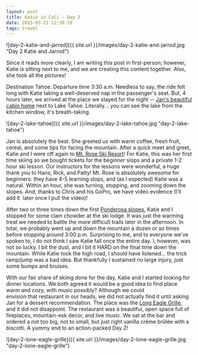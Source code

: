 ```yaml
---
layout: post
title: Katie in Cali – Day 2
date: 2015-03-21 12:39:19
tags: travel
---
```


![day-2-katie-and-jarrod]({{ site.url }}/images/day-2-katie-and-jarrod.jpg "Day 2 Katie and Jarrod")

Since it reads more clearly, I am writing this post in first-person; however, Katie is sitting next to me, and we are creating this content together. Also, she took all the pictures!

Destination Tahoe. Departure time 3:30 a.m. Needless to say, the ride felt long with Katie taking a well-deserved nap in the passenger's seat. But, 4 hours later, we arrived at the place we stayed for the night -- [Jan's beautiful cabin home](https://www.airbnb.com/rooms/1114725) next to Lake Tahoe. Literally... you can see the lake from the kitchen window, it's breath-taking.

![day-2-lake-tahoe]({{ site.url }}/images/day-2-lake-tahoe.jpg "day-2-lake-tahoe")

Jan is absolutely the best. She greeted us with warm coffee, fresh fruit, cereal, and some tips for facing the mountain. After a quick meet and greet, Katie and I were off again to [Mt. Rose Ski Resort](http://www.mtrose.com/)! For Katie, this was her first time skiing so we bought tickets for the beginner slops and a private 1-2 hour ski lesson. Our instructors for the lessons were wonderful, a huge thank you to Hans, Rick, and Patty! Mt. Rose is absolutely awesome for beginners: they have 4-5 learning slops, and (as I expected) Katie was a natural. Within an hour, she was turning, stopping, and zooming down the slopes. And, thanks to Chris and his GoPro, we have video evidence (I'll add it  later once I pull the video)!

After two or three times down the first [Ponderosa slopes](http://www.skirose.com/images/maps/TrailMapBig2014.jpg), Katie and I stopped for some clam chowder at the ski lodge. It was just the warming treat we needed to battle the more difficult trails later in the afternoon. In total, we probably went up and down the mountain a dozen or so times before stopping around 3:00 p.m. Surprising to me, and to everyone we've spoken to, I do not think I saw Katie fall once the entire day. I, however, was not so lucky. I bit the dust, and I bit it HARD on the final time down the mountain. While Katie took the high road, I should have listened... the trick ramp/jump was a bad idea. But thankfully I sustained no large injury, just some bumps and bruises.

With our fair share of skiing done for the day, Katie and I started looking for dinner locations. We both agreed it would be a good idea to find place warm and cozy, with music possibly? Although we could envision that restaurant in our heads, we did not actually find it until asking Jan for a dessert recommendation. The place was the [Long Eagle Grille](http://loneeaglegrille.com/), and it did not disappoint. The restaurant was a beautiful, open space full of fireplaces, mountain-esk decor, and live music. We sat at the bar and ordered a not too big, not to small, but just right vanilla crème brûlée with a biscotti. A yummy end to an action-packed Day 2!

![day-2-lone-eagle-grille]({{ site.url }}/images/day-2-lone-eagle-grille.jpg "day-2-lone-eagle-grille")